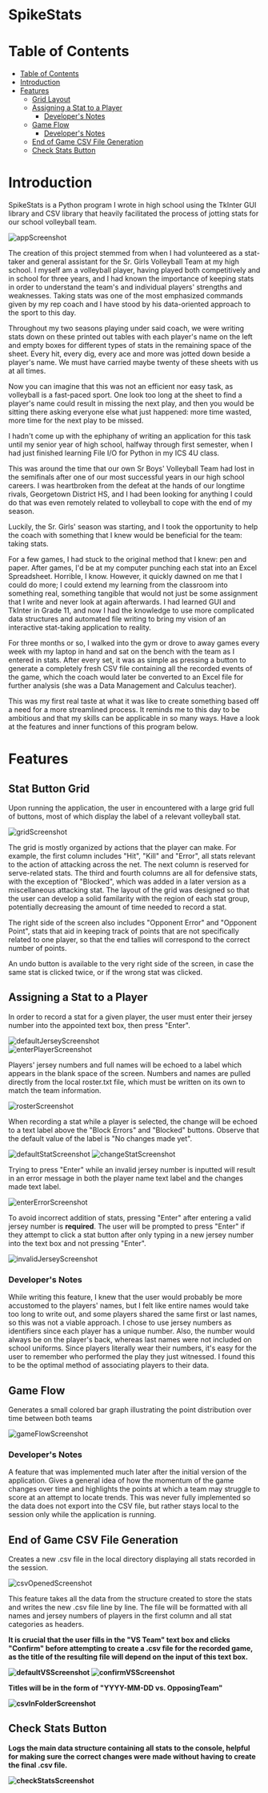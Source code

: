 # SpikeStats

# Table of Contents
- [Table of Contents](#table-of-contents)
- [Introduction](#introduction)
- [Features](#features)
    * [Grid Layout](#stat-button-grid)
    * [Assigning a Stat to a Player](#assigning-a-stat-to-a-player)
        + [Developer's Notes](#devnotes1)
    * [Game Flow](#game-flow)
        + [Developer's Notes](#devnotes2)
    * [End of Game CSV File Generation](#end-of-game-csv-file-generation)
    * [Check Stats Button](#check-stats-button)

# Introduction

<p>SpikeStats is a Python program I wrote in high school using the TkInter GUI library and 
CSV library that heavily facilitated the process of jotting stats for our school volleyball
team.</p>

![appScreenshot](/screenshots/entiress.png/)

<p>The creation of this project stemmed from when I had volunteered as a stat-taker and
general assistant for the Sr. Girls Volleyball Team at my high school.
I myself am a volleyball player, having played both competitively and in school for three years,
and I had known the importance of keeping stats in order to understand the team's and individual
players' strengths and weaknesses. Taking stats was one of the most emphasized commands
given by my rep coach and I have stood by his data-oriented approach to the sport to
this day.</p>

<p>Throughout my two seasons playing under said coach, we were writing stats down on these
printed out tables with each player's name on the left and empty boxes for different
types of stats in the remaining space of the sheet. Every hit, every dig, every ace
and more was jotted down beside a player's name. We must have carried maybe twenty of these
sheets with us at all times.</p>

<p>Now you can imagine that this was not an efficient nor easy task, as volleyball is a fast-paced
sport. One look too long at the sheet to find a player's name could result in missing
the next play, and then you would be sitting there asking everyone else what just happened:
more time wasted, more time for the next play to be missed.</p>

<p>I hadn't come up with the ephiphany of writing an application for this task until my senior
year of high school, halfway through first semester, when I had just finished learning
File I/O for Python in my ICS 4U class.</p>

<p>This was around the time that our own Sr Boys' Volleyball Team had lost in the semifinals 
after one of our most successful years in our high school careers. I was heartbroken from
the defeat at the hands of our longtime rivals, Georgetown District HS, and I had been looking
for anything I could do that was even remotely related to volleyball to cope with the end 
of my season.</p>

<p>Luckily, the Sr. Girls' season was starting, and I took the opportunity to help the coach
with something that I knew would be beneficial for the team: taking stats.</p>

<p>For a few games, I had stuck to the original method that I knew: pen and paper. After games,
I'd be at my computer punching each stat into an Excel Spreadsheet. Horrible, I know. However,
it quickly dawned on me that I could do more; I could extend my learning from the classroom
into something real, something tangible that would not just be some assignment that I write
and never look at again afterwards. I had learned GUI and TkInter in Grade 11, and now I had
the knowledge to use more complicated data structures and automated file writing to bring my 
vision of an interactive stat-taking application to reality.</p>

<p>For three months or so, I walked into the gym or drove to away games every week with my
laptop in hand and sat on the bench with the team as I entered in stats. After every set,
it was as simple as pressing a button to generate a completely fresh CSV file containing all
the recorded events of the game, which the coach would later be converted to an Excel file for
further analysis (she was a Data Management and Calculus teacher).</p>

<p>This was my first real taste at what it was like to create something based off a need for
a more streamlined process. It reminds me to this day to be ambitious and that my skills
can be applicable in so many ways. Have a look at the features and inner functions of this
program below.</p>


# Features
## Stat Button Grid
<p>Upon running the application, the user in encountered with a large grid full of buttons,
most of which display the label of a relevant volleyball stat.</p>

![gridScreenshot](/screenshots/buttongrid.png/)

<p>The grid is mostly organized by actions that the player can make. For example, the first
column includes "Hit", "Kill" and "Error", all stats relevant to the action of attacking
across the net. The next column is reserved for serve-related stats. The third and fourth
columns are all for defensive stats, with the exception of "Blocked", which was added in a
later version as a miscellaneous attacking stat. The layout of the grid was designed so that
the user can develop a solid familarity with the region of each stat group, potentially
decreasing the amount of time needed to record a stat.</p>

<p>The right side of the screen also includes "Opponent Error" and "Opponent Point", stats
that aid in keeping track of points that are not specifically related to one player, so that
the end tallies will correspond to the correct number of points.</p>

<p>An undo button is available to the very right side of the screen, in case the same stat
is clicked twice, or if the wrong stat was clicked.</p>


## Assigning a Stat to a Player
<p>In order to record a stat for a given player, the user must enter their jersey number into
the appointed text box, then press "Enter".</p>

![defaultJerseyScreenshot](/screenshots/defaultjersey.png/)<br>
![enterPlayerScreenshot](/screenshots/validjersey.png/)

<p>Players' jersey numbers and full names will be echoed to a label which appears in the blank
space of the screen. Numbers and names are pulled directly from the local roster.txt file,
which must be written on its own to match the team information.</p>

![rosterScreenshot](/screenshots/rostertxt.png/)

<p>When recording a stat while a player is selected, the change will be echoed to a text label
above the "Block Errors" and "Blocked" buttons. Observe that the default value of the label
is "No changes made yet".</p>

![defaultStatScreenshot](/screenshots/defaultchange.png/)
![changeStatScreenshot](/screenshots/addstat.png/)

<p>Trying to press "Enter" while an invalid jersey number is inputted will result in an error
message in both the player name text label and the changes made text label.</p>

![enterErrorScreenshot](/screenshots/errorsjersey.png/)

<p>To avoid incorrect addition of stats, pressing "Enter" after entering a valid jersey number
is <b>required</b>. The user will be prompted to press "Enter" if they attempt to click a
stat button after only typing in a new jersey number into the text box and not pressing "Enter".</p>

![invalidJerseyScreenshot](/screenshots/invalidjersey.png/)


### <a id = "devnotes1"></a>Developer's Notes
<p>While writing this feature, I knew that the user would probably be more accustomed to the 
players' names, but I felt like entire names would take too long to write out, and some players
shared the same first or last names, so this was not a viable approach. I chose to use jersey
numbers as identifiers since each player has a unique number. Also, the number would always be
on the player's back, whereas last names were not included on school uniforms. Since players
literally wear their numbers, it's easy for the user to remember who performed the play they
just witnessed. I found this to be the optimal method of associating players to their data.</p>


## Game Flow
<p>Generates a small colored bar graph illustrating the point distribution over time between
both teams </p>

![gameFlowScreenshot](/screenshots/flow.png/)

### <a id = "devnotes2"></a>Developer's Notes
<p>A feature that was implemented much later after the initial version of the application.
Gives a general idea of how the momentum of the game changes over time and highlights the
points at which a team may struggle to score at an attempt to locate trends. This was never
fully implemented so the data does not export into the CSV file, but rather stays local
to the session only while the application is running.</p>


## End of Game CSV File Generation
<p>Creates a new .csv file in the local directory displaying all stats recorded in the session.</p>

![csvOpenedScreenshot](/screenshots/openedcsv.png/)

<p>This feature takes all the data from the structure created to store the stats and writes
the new .csv file line by line. The file will be formatted with all names and 
jersey numbers of players in the first column and all stat categories as headers.</p>

<p><b>It is crucial that the user fills in the "VS Team" text box and clicks "Confirm" before
attempting to create a .csv file for the recorded game, as the title of the resulting file
will depend on the input of this text box. <b></p>

![defaultVSScreenshot](/screenshots/beforevsteam.png/)
![confirmVSScreenshot](/screenshots/aftervsteam.png/)

<p>Titles will be in the form of "YYYY-MM-DD vs. OpposingTeam"</p>

![csvInFolderScreenshot](/screenshots/generatedcsv.png/)


## Check Stats Button
<p>Logs the main data structure containing all stats to the console, helpful for making sure
the correct changes were made without having to create the final .csv file.</p>

![checkStatsScreenshot](/screenshots/checkstats.png/)
